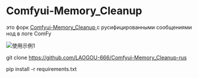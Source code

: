 ﻿# Comfyui-Memory_Cleanup

это форк [Comfyui-Memory_Cleanup ](https://github.com/LAOGOU-666/Comfyui-Memory_Cleanup) с русифицированными сообщениями нод в логе ComFy


![使用示例1](1.png)


git clone https://github.com/LAOGOU-666/Comfyui-Memory_Cleanup-rus

pip install -r requirements.txt



